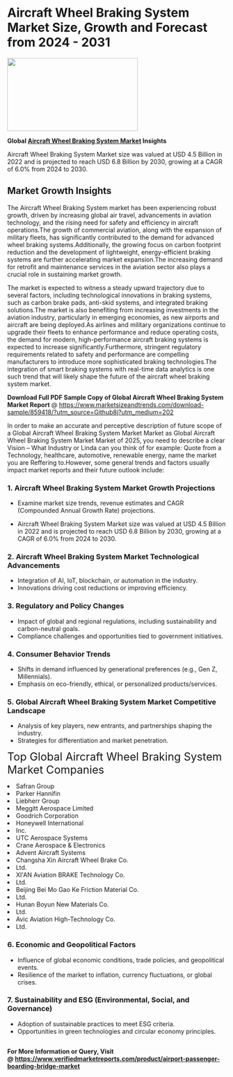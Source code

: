 <H1>Aircraft Wheel Braking System Market Size, Growth and Forecast from 2024 - 2031</H1><img class="aligncenter size-medium wp-image-584254" src="https://thirdeyenews.in/wp-content/uploads/2024/09/Global-Market-Research-300x168.jpeg" alt="" width="300" height="168" /><p><strong>Global&nbsp;<a href="https://www.marketsizeandtrends.com/download-sample/859418/?utm_source=Github8j?utm_medium=202">Aircraft Wheel Braking System Market</a> Insights</strong></p><p>Aircraft Wheel Braking System Market size was valued at USD 4.5 Billion in 2022 and is projected to reach USD 6.8 Billion by 2030, growing at a CAGR of 6.0% from 2024 to 2030.</p><p><h2>Market Growth Insights</h2> <p>The Aircraft Wheel Braking System market has been experiencing robust growth, driven by increasing global air travel, advancements in aviation technology, and the rising need for safety and efficiency in aircraft operations.The growth of commercial aviation, along with the expansion of military fleets, has significantly contributed to the demand for advanced wheel braking systems.Additionally, the growing focus on carbon footprint reduction and the development of lightweight, energy-efficient braking systems are further accelerating market expansion.The increasing demand for retrofit and maintenance services in the aviation sector also plays a crucial role in sustaining market growth.</p> <p>The market is expected to witness a steady upward trajectory due to several factors, including technological innovations in braking systems, such as carbon brake pads, anti-skid systems, and integrated braking solutions.The market is also benefiting from increasing investments in the aviation industry, particularly in emerging economies, as new airports and aircraft are being deployed.As airlines and military organizations continue to upgrade their fleets to enhance performance and reduce operating costs, the demand for modern, high-performance aircraft braking systems is expected to increase significantly.Furthermore, stringent regulatory requirements related to safety and performance are compelling manufacturers to introduce more sophisticated braking technologies.The integration of smart braking systems with real-time data analytics is one such trend that will likely shape the future of the aircraft wheel braking system market.<p><span class=""><strong>Download Full PDF Sample Copy of Global Aircraft Wheel Braking System Market Report</strong> @ <a href="https://www.marketsizeandtrends.com/download-sample/859418/?utm_source=Github8j?utm_medium=202" target="_blank">https://www.marketsizeandtrends.com/download-sample/859418/?utm_source=Github8j?utm_medium=202</a></span></p><p>In order to make an accurate and perceptive description of future scope of a Global&nbsp;Aircraft Wheel Braking System Market Market as Global&nbsp;Aircraft Wheel Braking System Market Market of 2025, you need to describe a clear Vision &ndash; What Industry or Linda can you think of for example: Quote from a Technology, healthcare, automotive, renewable energy, name the market you are Reffering to.However, some general trends and factors usually impact market reports and their future outlook include:</p><h3>1.&nbsp;<strong>Aircraft Wheel Braking System Market Growth Projections</strong></h3><ul><li>Examine market size trends, revenue estimates and CAGR (Compounded Annual Growth Rate) projections.</li><li><p>Aircraft Wheel Braking System Market size was valued at USD 4.5 Billion in 2022 and is projected to reach USD 6.8 Billion by 2030, growing at a CAGR of 6.0% from 2024 to 2030.</p></li></ul><h3>2.&nbsp;<strong>Aircraft Wheel Braking System Market Technological Advancements</strong></h3><ul><li>Integration of AI, IoT, blockchain, or automation in the industry.</li><li>Innovations driving cost reductions or improving efficiency.</li></ul><h3>3.&nbsp;<strong>Regulatory and Policy Changes</strong></h3><ul><li>Impact of global and regional regulations, including sustainability and carbon-neutral goals.</li><li>Compliance challenges and opportunities tied to government initiatives.</li></ul><h3>4.&nbsp;<strong>Consumer Behavior Trends</strong></h3><ul><li>Shifts in demand influenced by generational preferences (e.g., Gen Z, Millennials).</li><li>Emphasis on eco-friendly, ethical, or personalized products/services.</li></ul><h3>5.&nbsp;<strong>Global Aircraft Wheel Braking System Market Competitive Landscape</strong></h3><ul><li>Analysis of key players, new entrants, and partnerships shaping the industry.</li><li>Strategies for differentiation and market penetration.</li></ul><p data-pm-slice="1 1 []"><span style="color: inherit; font-family: inherit; font-size: 25px;">Top Global Aircraft Wheel Braking System Market Companies</span></p><div class="" data-test-id=""><p><li>Safran Group</li><li> Parker Hannifin</li><li> Liebherr Group</li><li> Meggitt Aerospace Limited</li><li> Goodrich Corporation</li><li> Honeywell International</li><li> Inc.</li><li> UTC Aerospace Systems</li><li> Crane Aerospace & Electronics</li><li> Advent Aircraft Systems</li><li> Changsha Xin Aircraft Wheel Brake Co.</li><li> Ltd.</li><li> XI'AN Aviation BRAKE Technology Co.</li><li> Ltd.</li><li> Beijing Bei Mo Gao Ke Friction Material Co.</li><li> Ltd.</li><li> Hunan Boyun New Materials Co.</li><li> Ltd.</li><li> Avic Aviation High-Technology Co.</li><li> Ltd.</li></p></div><h3>6.&nbsp;<strong>Economic and Geopolitical Factors</strong></h3><ul><li>Influence of global economic conditions, trade policies, and geopolitical events.</li><li>Resilience of the market to inflation, currency fluctuations, or global crises.</li></ul><h3>7.&nbsp;<strong>Sustainability and ESG (Environmental, Social, and Governance)</strong></h3><ul><li>Adoption of sustainable practices to meet ESG criteria.</li><li>Opportunities in green technologies and circular economy principles.</li></ul><h2><strong style="font-size: 14px;">For More Information or Query, Visit @&nbsp;</strong><a style="background-color: #ffffff; font-size: 14px;" href="https://www.marketsizeandtrends.com/report/aircraft-wheel-braking-system-market/" target="_blank">https://www.verifiedmarketreports.com/product/airport-passenger-boarding-bridge-market</a></h2>
